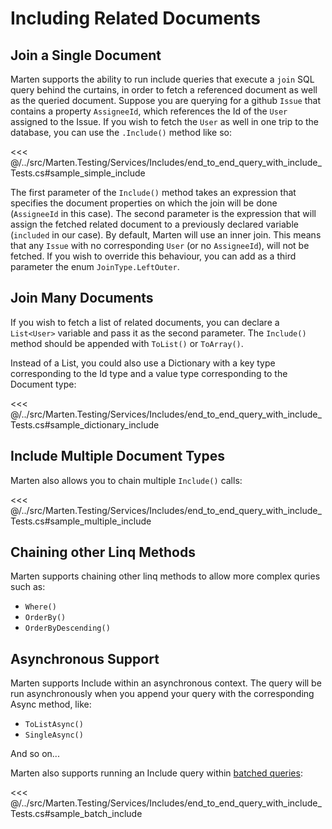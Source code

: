 # Including Related Documents

## Join a Single Document

Marten supports the ability to run include queries that execute a `join` SQL query behind the curtains, in order to fetch a referenced document as well as the queried document. Suppose you are querying for a github `Issue` that contains a property `AssigneeId`, which references the Id of the `User` assigned to the Issue. If you wish to fetch the `User` as well in one trip to the database, you can use the `.Include()` method like so:

<<< @/../src/Marten.Testing/Services/Includes/end_to_end_query_with_include_Tests.cs#sample_simple_include

The first parameter of the `Include()` method takes an expression that specifies the document properties on which the join will be done (`AssigneeId` in this case). The second parameter is the expression that will assign the fetched related document to a previously declared variable (`included` in our case). By default, Marten will use an inner join. This means that any `Issue` with no corresponding `User` (or no `AssigneeId`), will not be fetched. If you wish to override this behaviour, you can add as a third parameter the enum `JoinType.LeftOuter`.

## Join Many Documents

If you wish to fetch a list of related documents, you can declare a `List<User>` variable and pass it as the second parameter. The `Include()` method should be appended with `ToList()` or `ToArray()`.

Instead of a List, you could also use a Dictionary with a key type corresponding to the Id type and a value type corresponding to the Document type:

<<< @/../src/Marten.Testing/Services/Includes/end_to_end_query_with_include_Tests.cs#sample_dictionary_include

## Include Multiple Document Types

Marten also allows you to chain multiple `Include()` calls:

<<< @/../src/Marten.Testing/Services/Includes/end_to_end_query_with_include_Tests.cs#sample_multiple_include

## Chaining other Linq Methods

Marten supports chaining other linq methods to allow more complex quries such as:

* `Where()`
* `OrderBy()`
* `OrderByDescending()`

## Asynchronous Support

Marten supports Include within an asynchronous context. The query will be run asynchronously when you append your query with the corresponding Async method, like:

* `ToListAsync()`
* `SingleAsync()`

And so on...

Marten also supports running an Include query within [batched queries](/guide/documents/querying/batched-queries):

<<< @/../src/Marten.Testing/Services/Includes/end_to_end_query_with_include_Tests.cs#sample_batch_include
